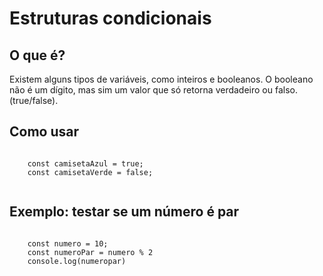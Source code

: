 # Estruturas condicionais

## O que é?

Existem alguns tipos de variáveis, como inteiros e booleanos. O booleano não é um dígito, mas sim um valor que só retorna verdadeiro ou falso. (true/false).

## Como usar

<code> 
    const camisetaAzul = true;
    const camisetaVerde = false;

</code>

## Exemplo: testar se um número é par

<code>
    const numero = 10;
    const numeroPar = numero % 2
    console.log(numeropar)
</code>